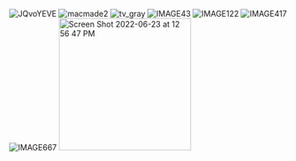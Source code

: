 <!--
**nucle0tides/nucle0tides** is a ✨ _special_ ✨ repository because its `README.md` (this file) appears on your GitHub profile.

Here are some ideas to get you started:

- 🔭 I’m currently working on ...
- 🌱 I’m currently learning ...
- 👯 I’m looking to collaborate on ...
- 🤔 I’m looking for help with ...
- 💬 Ask me about ...
- 📫 How to reach me: ...
- 😄 Pronouns: ...
- ⚡ Fun fact: ...
-->
![JQvoYEVE](https://user-images.githubusercontent.com/8785339/175361966-d7d683fc-8239-4c39-80d2-42afec0648ec.gif)
![macmade2](https://user-images.githubusercontent.com/8785339/175362376-ce3b4762-348f-4e80-8772-26ab2b97dad7.gif)
![tv_gray](https://user-images.githubusercontent.com/8785339/175362426-59cc8a62-6009-480e-a976-90d97aca8bdd.gif)
![IMAGE43](https://user-images.githubusercontent.com/8785339/175363941-c11c4cd0-6955-4405-a440-d8f64f275524.gif)
![IMAGE122](https://user-images.githubusercontent.com/8785339/175363943-a48eb7b2-adac-4117-90cb-eeae415cf924.gif)
![IMAGE417](https://user-images.githubusercontent.com/8785339/175363944-55c7dd9f-9a71-406a-86b0-1aaade09ac05.gif)
![IMAGE667](https://user-images.githubusercontent.com/8785339/175363946-8166dbd5-31dd-4237-bfed-f5be31d98e4b.gif)
<img width="239px" alt="Screen Shot 2022-06-23 at 12 56 47 PM" src="https://user-images.githubusercontent.com/8785339/175363895-ceaffd2b-2db1-4ea3-96ce-b73fc722fccb.png">
